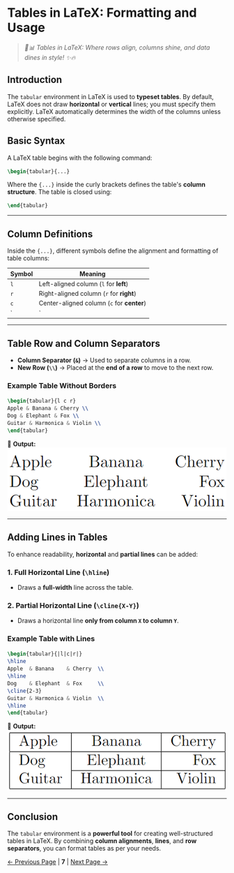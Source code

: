 # **Tables in LaTeX: Formatting and Usage**
> *🚀📊 Tables in LaTeX: Where rows align, columns shine, and data dines in style! ✨🔥*  

## **Introduction**  
The `tabular` environment in LaTeX is used to **typeset tables**. By default, LaTeX does not draw **horizontal** or **vertical** lines; you must specify them explicitly. LaTeX automatically determines the width of the columns unless otherwise specified.  

## **Basic Syntax**  
A LaTeX table begins with the following command:  
```latex
\begin{tabular}{...}
```
Where the `{...}` inside the curly brackets defines the table's **column structure**. The table is closed using:  
```latex
\end{tabular}
```

---

## **Column Definitions**  
Inside the `{...}`, different symbols define the alignment and formatting of table columns:  

| **Symbol** | **Meaning** |
|-----------|------------|
| `l`  | Left-aligned column (`l` for **left**) |
| `r`  | Right-aligned column (`r` for **right**) |
| `c`  | Center-aligned column (`c` for **center**) |
| `|`  | Adds a **vertical line** between columns |

---

## **Table Row and Column Separators**  
- **Column Separator (`&`)** → Used to separate columns in a row.  
- **New Row (`\\`)** → Placed at the **end of a row** to move to the next row.  

### **Example Table Without Borders**  
```latex
\begin{tabular}{l c r}
Apple & Banana & Cherry \\  
Dog & Elephant & Fox \\  
Guitar & Harmonica & Violin \\  
\end{tabular}
```

🔹 **Output:**  
![Output](<Output/Table 1.png>)

---

## **Adding Lines in Tables**  
To enhance readability, **horizontal** and **partial lines** can be added:  

### **1. Full Horizontal Line (`\hline`)**  
- Draws a **full-width** line across the table.  

### **2. Partial Horizontal Line (`\cline{X-Y}`)**  
- Draws a horizontal line **only from column `X` to column `Y`**.  

### **Example Table with Lines**  
```latex
\begin{tabular}{|l|c|r|}
\hline
Apple  & Banana    & Cherry  \\  
\hline
Dog    & Elephant  & Fox     \\  
\cline{2-3}
Guitar & Harmonica & Violin  \\  
\hline
\end{tabular}
```

🔹 **Output:**  
![Output](<Output/Table 2.png>)

---

## **Conclusion**  
The `tabular` environment is a **powerful tool** for creating well-structured tables in LaTeX. By combining **column alignments**, **lines**, and **row separators**, you can format tables as per your needs.  


[← Previous Page](<List,Comments & Spacing, Special Characters.md>) | **7** | [Next Page →]()
